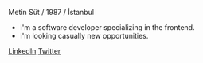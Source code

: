 Metin Süt / 1987 / İstanbul

- I'm a software developer specializing in the frontend.
- I'm looking casually new opportunities.


[LinkedIn](https://www.linkedin.com/in/metinsut/)
[Twitter](https://twitter.com/mtnsut)
